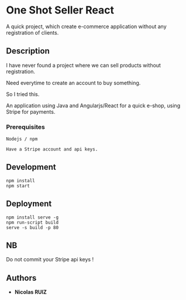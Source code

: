 # One Shot Seller React

A quick project, which create e-commerce application without any registration of clients.

## Description

I have never found a project where we can sell products without registration.

Need everytime to create an account to buy something. 

So I tried this.

An application using Java and Angularjs/React for a quick e-shop, using Stripe for payments.

### Prerequisites
```
Nodejs / npm

Have a Stripe account and api keys.
```

## Development

```
npm install
npm start
```

## Deployment
```
npm install serve -g
npm run-script build
serve -s build -p 80
```

## NB
Do not commit your Stripe api keys !
## Authors

* **Nicolas RUIZ**
